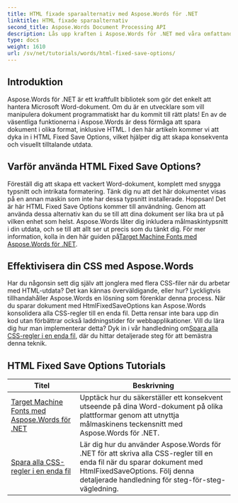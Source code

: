 ```yaml
---
title: HTML fixade sparaalternativ med Aspose.Words för .NET
linktitle: HTML fixade sparaalternativ
second_title: Aspose.Words Document Processing API
description: Lås upp kraften i Aspose.Words för .NET med våra omfattande självstudier för fixade lagringsalternativ för HTML. Lär dig att effektivisera ditt dokumentarbetsflöde.
type: docs
weight: 1610
url: /sv/net/tutorials/words/html-fixed-save-options/
---
```

## Introduktion

Aspose.Words för .NET är ett kraftfullt bibliotek som gör det enkelt att hantera Microsoft Word-dokument. Om du är en utvecklare som vill manipulera dokument programmatiskt har du kommit till rätt plats! En av de väsentliga funktionerna i Aspose.Words är dess förmåga att spara dokument i olika format, inklusive HTML. I den här artikeln kommer vi att dyka in i HTML Fixed Save Options, vilket hjälper dig att skapa konsekventa och visuellt tilltalande utdata.

## Varför använda HTML Fixed Save Options?

 Föreställ dig att skapa ett vackert Word-dokument, komplett med snygga typsnitt och intrikata formatering. Tänk dig nu att det här dokumentet visas på en annan maskin som inte har dessa typsnitt installerade. Hoppsan! Det är här HTML Fixed Save Options kommer till användning. Genom att använda dessa alternativ kan du se till att dina dokument ser lika bra ut på vilken enhet som helst. Aspose.Words låter dig inkludera målmaskintypsnitt i din utdata, och se till att allt ser ut precis som du tänkt dig. För mer information, kolla in den här guiden på[Target Machine Fonts med Aspose.Words för .NET](./target-machine-font/).

## Effektivisera din CSS med Aspose.Words

 Har du någonsin sett dig själv att jonglera med flera CSS-filer när du arbetar med HTML-utdata? Det kan kännas överväldigande, eller hur? Lyckligtvis tillhandahåller Aspose.Words en lösning som förenklar denna process. När du sparar dokument med HtmlFixedSaveOptions kan Aspose.Words konsolidera alla CSS-regler till en enda fil. Detta rensar inte bara upp din kod utan förbättrar också laddningstider för webbapplikationer. Vill du lära dig hur man implementerar detta? Dyk in i vår handledning om[Spara alla CSS-regler i en enda fil](./save-all-css-rules-in-single-file/), där du hittar detaljerade steg för att bemästra denna teknik.

 ## HTML Fixed Save Options Tutorials
| Titel | Beskrivning |
| --- | --- |
| [Target Machine Fonts med Aspose.Words för .NET](./target-machine-font/) | Upptäck hur du säkerställer ett konsekvent utseende på dina Word-dokument på olika plattformar genom att utnyttja målmaskinens teckensnitt med Aspose.Words för .NET. |
| [Spara alla CSS-regler i en enda fil](./save-all-css-rules-in-single-file/) | Lär dig hur du använder Aspose.Words för .NET för att skriva alla CSS-regler till en enda fil när du sparar dokument med HtmlFixedSaveOptions. Följ denna detaljerade handledning för steg-för-steg-vägledning. |